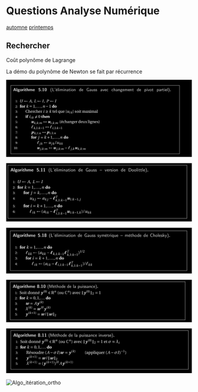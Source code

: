 Questions Analyse Numérique
============================

[automne](automne)
[printemps](printemps)


## Rechercher
Coût polynôme de Lagrange

La démo du polynôme de Newton se fait par récurrence

![Algo_elimin_Gauss_pivot](../images/Algo_elimin_Gauss_pivot.png)

![Algo_elimin_Gauss_doolitle](../images/Algo_elimin_Gauss_doolitle.png)

![Algo_elimin_Gauss_sym](../images/Algo_elimin_Gauss_sym.png)

![Alog_meth_puiss](../images/Alog_meth_puiss.png)

![Alog_puiss_inv](../images/Alog_puiss_inv.png)

![Algo_itération_ortho](../images/Algo_itération_ortho.png)
